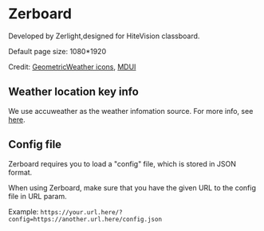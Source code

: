 # Zerboard

Developed by Zerlight,designed for HiteVision classboard.

Default page size: 1080*1920

Credit: [GeometricWeather icons](https://github.com/WangDaYeeeeee/GeometricWeather), [MDUI](https://mdui.org)

## Weather location key info

We use accuweather as the weather infomation source. For more info, see [here](https://developer.accuweather.com/apis).

## Config file

Zerboard requires you to load a "config" file, which is stored in JSON format.

When using Zerboard, make sure that you have the given URL to the config file in URL param.

Example: `https://your.url.here/?config=https://another.url.here/config.json`

